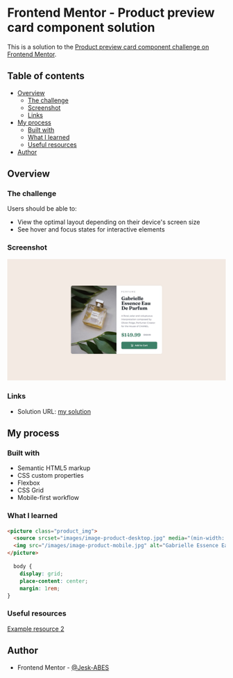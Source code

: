 # Frontend Mentor - Product preview card component solution

This is a solution to the [Product preview card component challenge on Frontend Mentor](https://www.frontendmentor.io/challenges/product-preview-card-component-GO7UmttRfa). 

## Table of contents

- [Overview](#overview)
  - [The challenge](#the-challenge)
  - [Screenshot](#screenshot)
  - [Links](#links)
- [My process](#my-process)
  - [Built with](#built-with)
  - [What I learned](#what-i-learned)
  <!-- - [Continued development](#continued-development) -->
  - [Useful resources](#useful-resources)
- [Author](#author)

## Overview

### The challenge

Users should be able to:

- View the optimal layout depending on their device's screen size
- See hover and focus states for interactive elements

### Screenshot

![](design/desktop-design.jpg)

### Links

- Solution URL: [my solution](https://641c8b67ee28a311330f307c--meek-florentine-236e92.netlify.app/)

## My process

### Built with

- Semantic HTML5 markup
- CSS custom properties
- Flexbox
- CSS Grid
- Mobile-first workflow

### What I learned

```html
<picture class="product_img">
  <source srcset="images/image-product-desktop.jpg" media="(min-width: 600px)">
  <img src="/images/image-product-mobile.jpg" alt="Gabrielle Essence Eau De Parfum">
</picture>
```

```css
  body {
    display: grid;
    place-content: center;
    margin: 1rem;
}
```

<!-- ### Continued development

Use this section to outline areas that you want to continue focusing on in future projects. These could be concepts you're still not completely comfortable with or techniques you found useful that you want to refine and perfect. -->

### Useful resources

[Example resource 2](https://css-tricks.com/snippets/css/complete-guide-grid/) 

## Author

- Frontend Mentor - [@Jesk-ABES](https://www.frontendmentor.io/profile/Jesk-ABES)

